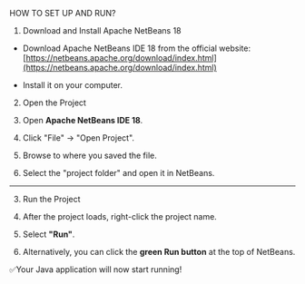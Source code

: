 HOW TO SET UP AND RUN?

1. Download and Install Apache NetBeans 18

- Download Apache NetBeans IDE 18 from the official website:  
  [https://netbeans.apache.org/download/index.html](https://netbeans.apache.org/download/index.html)
  
- Install it on your computer.


2. Open the Project

1. Open **Apache NetBeans IDE 18**.
2. Click "File" → "Open Project".
3. Browse to where you saved the file.
4. Select the "project folder" and open it in NetBeans.

---

3. Run the Project

1. After the project loads, right-click the project name.
2. Select **"Run"**.
3. Alternatively, you can click the **green Run button** at the top of NetBeans.

✅Your Java application will now start running!
